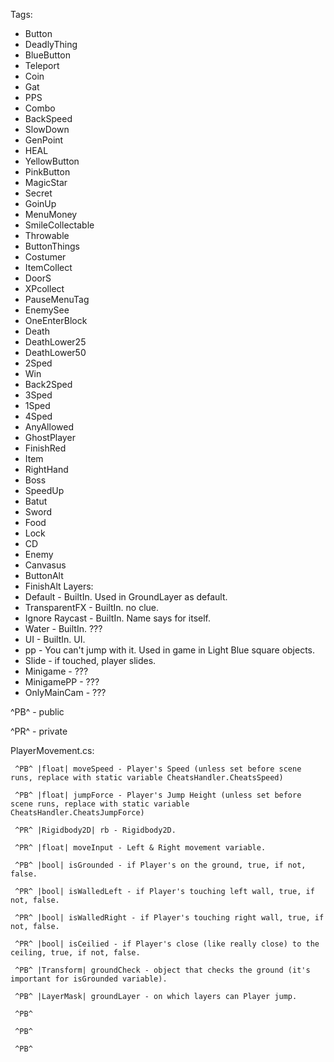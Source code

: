 Tags:

 - Button
 - DeadlyThing
 - BlueButton
 - Teleport
 - Coin
 - Gat
 - PPS
 - Combo
 - BackSpeed
 - SlowDown
 - GenPoint
 - HEAL
 - YellowButton
 - PinkButton
 - MagicStar
 - Secret
 - GoinUp
 - MenuMoney
 - SmileCollectable
 - Throwable
 - ButtonThings
 - Costumer
 - ItemCollect
 - DoorS
 - XPcollect
 - PauseMenuTag
 - EnemySee
 - OneEnterBlock
 - Death
 - DeathLower25
 - DeathLower50
 - 2Sped
 - Win
 - Back2Sped
 - 3Sped
 - 1Sped
 - 4Sped
 - AnyAllowed
 - GhostPlayer
 - FinishRed
 - Item
 - RightHand
 - Boss
 - SpeedUp
 - Batut
 - Sword
 - Food
 - Lock
 - CD
 - Enemy
 - Canvasus
 - ButtonAlt
 - FinishAlt
Layers:
 - Default - BuiltIn. Used in GroundLayer as default.
 - TransparentFX - BuiltIn. no clue.
 - Ignore Raycast - BuiltIn. Name says for itself.
 - Water - BuiltIn. ???
 - UI - BuiltIn. UI.
 - pp - You can't jump with it. Used in game in Light Blue square objects.
 - Slide - if touched, player slides.
 - Minigame - ???
 - MinigamePP - ???
 - OnlyMainCam - ???

^PB^ - public

^PR^ - private

PlayerMovement.cs:

	 ^PB^ |float| moveSpeed - Player's Speed (unless set before scene runs, replace with static variable CheatsHandler.CheatsSpeed)
 
	 ^PB^ |float| jumpForce - Player's Jump Height (unless set before scene runs, replace with static variable CheatsHandler.CheatsJumpForce)
 
	 ^PR^ |Rigidbody2D| rb - Rigidbody2D.
 
  	 ^PR^ |float| moveInput - Left & Right movement variable.
 
	 ^PB^ |bool| isGrounded - if Player's on the ground, true, if not, false.
 
	 ^PR^ |bool| isWalledLeft - if Player's touching left wall, true, if not, false.
 
	 ^PR^ |bool| isWalledRight - if Player's touching right wall, true, if not, false. 
 
	 ^PR^ |bool| isCeilied - if Player's close (like really close) to the ceiling, true, if not, false.
 
	 ^PB^ |Transform| groundCheck - object that checks the ground (it's important for isGrounded variable).
 
	 ^PB^ |LayerMask| groundLayer - on which layers can Player jump.
 
	 ^PB^
 
	 ^PB^
 
	 ^PB^
 
